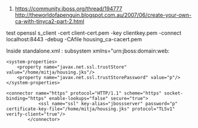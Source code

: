 
1. https://community.jboss.org/thread/194777
http://theworldofapenguin.blogspot.com.au/2007/06/create-your-own-ca-with-tinyca2-part-2.html

test
openssl s_client -cert client-cert.pem -key clientkey.pem -connect localhost:8443 -debug -CAfile housing_ca-cacert.pem

Inside standalone.xml :     subsystem xmlns="urn:jboss:domain:web:

  	<system-properties>  
		<property name="javax.net.ssl.trustStore" value="/home/mitja/housing.jks"/>
	 	<property name="javax.net.ssl.trustStorePassword" value="p"/>
    </system-properties>

	<connector name="https" protocol="HTTP/1.1" scheme="https" socket-binding="https" enable-lookups="false" secure="true">
                <ssl name="ssl" key-alias="jbossserver" password="p" certificate-key-file="/home/mitja/housing.jks" protocol="TLSv1" verify-client="true"/>
            </connector>
            
  <security-domain name="RequireCertificateDomain">
        <authentication>
            <login-module code="CertificateRoles" flag="required">
                <module-option name="securityDomain" value="RequireCertificateDomain"/>
                <module-option name="verifier" value="org.jboss.security.auth.certs.AnyCertVerifier"/>
            </login-module>
        </authentication>
        <jsse keystore-password="p" keystore-url="/home/mitja/housing.jks" truststore-password="p" truststore-url="/home/mitja/housing.jks"/>
    </security-domain>